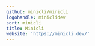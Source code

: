 ```yaml
---
github: minicli/minicli
logohandle: miniclidev
sort: minicli
title: Minicli
website: 'https://minicli.dev/'
---
```

